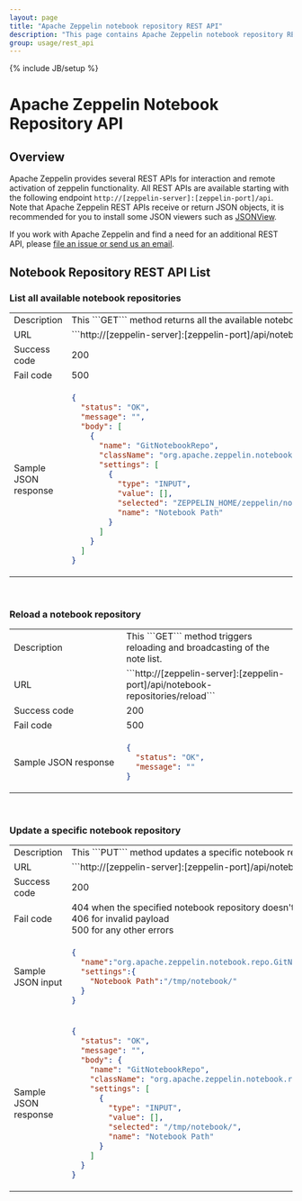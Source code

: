 ```yaml
---
layout: page
title: "Apache Zeppelin notebook repository REST API"
description: "This page contains Apache Zeppelin notebook repository REST API information."
group: usage/rest_api
---
```

<!--
Licensed under the Apache License, Version 2.0 (the "License");
you may not use this file except in compliance with the License.
You may obtain a copy of the License at

http://www.apache.org/licenses/LICENSE-2.0

Unless required by applicable law or agreed to in writing, software
distributed under the License is distributed on an "AS IS" BASIS,
WITHOUT WARRANTIES OR CONDITIONS OF ANY KIND, either express or implied.
See the License for the specific language governing permissions and
limitations under the License.
-->
{% include JB/setup %}

# Apache Zeppelin Notebook Repository API

<div id="toc"></div>

## Overview
Apache Zeppelin provides several REST APIs for interaction and remote activation of zeppelin functionality.
All REST APIs are available starting with the following endpoint `http://[zeppelin-server]:[zeppelin-port]/api`. 
Note that Apache Zeppelin REST APIs receive or return JSON objects, it is recommended for you to install some JSON viewers such as [JSONView](https://chrome.google.com/webstore/detail/jsonview/chklaanhfefbnpoihckbnefhakgolnmc).

If you work with Apache Zeppelin and find a need for an additional REST API, please [file an issue or send us an email](http://zeppelin.apache.org/community.html).

## Notebook Repository REST API List

### List all available notebook repositories

  <table class="table-configuration">
    <col width="200">
    <tr>
      <td>Description</td>
      <td>This ```GET``` method returns all the available notebook repositories.</td>
    </tr>
    <tr>
      <td>URL</td>
      <td>```http://[zeppelin-server]:[zeppelin-port]/api/notebook-repositories```</td>
    </tr>
    <tr>
      <td>Success code</td>
      <td>200</td>
    </tr>
    <tr>
      <td>Fail code</td>
      <td>500</td>
    </tr>
    <tr>
      <td>Sample JSON response</td>
      <td>

```json
{
  "status": "OK",
  "message": "",
  "body": [
    {
      "name": "GitNotebookRepo",
      "className": "org.apache.zeppelin.notebook.repo.GitNotebookRepo",
      "settings": [
        {
          "type": "INPUT",
          "value": [],
          "selected": "ZEPPELIN_HOME/zeppelin/notebook/",
          "name": "Notebook Path"
        }
      ]
    }
  ]
}
```
</td>
    </tr>
  </table>

<br/>

### Reload a notebook repository

  <table class="table-configuration">
    <col width="200">
    <tr>
      <td>Description</td>
      <td>This ```GET``` method triggers reloading and broadcasting of the note list.</td>
    </tr>
    <tr>
      <td>URL</td>
      <td>```http://[zeppelin-server]:[zeppelin-port]/api/notebook-repositories/reload```</td>
    </tr>
    <tr>
      <td>Success code</td>
      <td>200</td>
    </tr>
    <tr>
      <td>Fail code</td>
      <td>500</td>
    </tr>
    <tr>
      <td>Sample JSON response</td>
      <td>

```json
{
  "status": "OK",
  "message": ""
}
```
</td>
    </tr>
  </table>

<br/>

### Update a specific notebook repository

  <table class="table-configuration">
    <col width="200">
    <tr>
      <td>Description</td>
      <td>This ```PUT``` method updates a specific notebook repository.</td>
    </tr>
    <tr>
      <td>URL</td>
      <td>```http://[zeppelin-server]:[zeppelin-port]/api/notebook-repositories```</td>
    </tr>
    <tr>
      <td>Success code</td>
      <td>200</td>
    </tr>
    <tr>
      <td>Fail code</td>
      <td>
        404 when the specified notebook repository doesn't exist <br/> 
        406 for invalid payload <br/>
        500 for any other errors
      </td>
    </tr>
    <tr>
      <td>Sample JSON input</td>
      <td>

```json
{
  "name":"org.apache.zeppelin.notebook.repo.GitNotebookRepo",
  "settings":{
    "Notebook Path":"/tmp/notebook/"
  }
}
```
</td>
    </tr>
    <tr>
      <td>Sample JSON response</td>
      <td>

```json
{
  "status": "OK",
  "message": "",
  "body": {
    "name": "GitNotebookRepo",
    "className": "org.apache.zeppelin.notebook.repo.GitNotebookRepo",
    "settings": [
      {
        "type": "INPUT",
        "value": [],
        "selected": "/tmp/notebook/",
        "name": "Notebook Path"
      }
    ]
  }
}
```
</td>
    </tr>
  </table>
